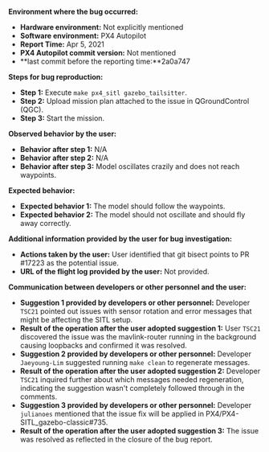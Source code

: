 **Environment where the bug occurred:**

- **Hardware environment:** Not explicitly mentioned
- **Software environment:** PX4 Autopilot
- **Report Time:** Apr 5, 2021
- **PX4 Autopilot commit version:** Not mentioned
- **last commit before the reporting time:**2a0a747

**Steps for bug reproduction:**

- **Step 1:** Execute `make px4_sitl gazebo_tailsitter`.
- **Step 2:** Upload mission plan attached to the issue in QGroundControl (QGC).
- **Step 3:** Start the mission.

**Observed behavior by the user:**

- **Behavior after step 1:** N/A
- **Behavior after step 2:** N/A
- **Behavior after step 3:** Model oscillates crazily and does not reach waypoints.

**Expected behavior:**

- **Expected behavior 1:** The model should follow the waypoints.
- **Expected behavior 2:** The model should not oscillate and should fly away correctly.

**Additional information provided by the user for bug investigation:**

- **Actions taken by the user:** User identified that git bisect points to PR #17223 as the potential issue.
- **URL of the flight log provided by the user:** Not provided.

**Communication between developers or other personnel and the user:**

- **Suggestion 1 provided by developers or other personnel:** Developer `TSC21` pointed out issues with sensor rotation and error messages that might be affecting the SITL setup.
- **Result of the operation after the user adopted suggestion 1:** User `TSC21` discovered the issue was the mavlink-router running in the background causing loopbacks and confirmed it was resolved.
- **Suggestion 2 provided by developers or other personnel:** Developer `Jaeyoung-Lim` suggested running `make clean` to regenerate messages.
- **Result of the operation after the user adopted suggestion 2:** Developer `TSC21` inquired further about which messages needed regeneration, indicating the suggestion wasn't completely followed through in the comments.
- **Suggestion 3 provided by developers or other personnel:** Developer `julianoes` mentioned that the issue fix will be applied in PX4/PX4-SITL_gazebo-classic#735.
- **Result of the operation after the user adopted suggestion 3:** The issue was resolved as reflected in the closure of the bug report.
